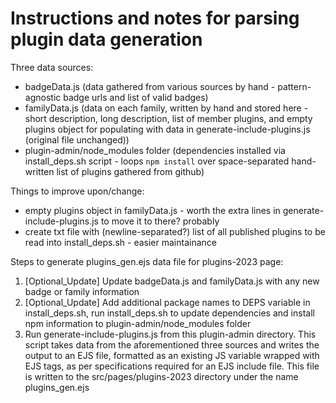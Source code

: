 # Instructions and notes for parsing plugin data generation

Three data sources:
- badgeData.js (data gathered from various sources by hand - pattern-agnostic badge urls and list of valid badges)
- familyData.js (data on each family, written by hand and stored here - short description, long description, list of member plugins, and empty plugins object for populating with data in generate-include-plugins.js (original file unchanged))
- plugin-admin/node_modules folder (dependencies installed via install_deps.sh script - loops `npm install` over space-separated hand-written list of plugins gathered from github)

Things to improve upon/change:
- empty plugins object in familyData.js - worth the extra lines in generate-include-plugins.js to move it to there? probably
- create txt file with (newline-separated?) list of all published plugins to be read into install_deps.sh - easier maintainance

Steps to generate plugins_gen.ejs data file for plugins-2023 page:
1. [Optional_Update] Update badgeData.js and familyData.js with any new badge or family information
2. [Optional_Update] Add additional package names to DEPS variable in install_deps.sh, run install_deps.sh to update dependencies and install npm information to plugin-admin/node_modules folder
3. Run generate-include-plugins.js from this plugin-admin directory. This script takes data from the aforementioned three sources and writes the output to an EJS file, formatted as an existing JS variable wrapped with EJS tags, as per specifications required for an EJS include file. This file is written to the src/pages/plugins-2023 directory under the name plugins_gen.ejs